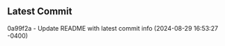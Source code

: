 
## Latest Commit
0a99f2a - Update README with latest commit info (2024-08-29 16:53:27 -0400) <Yunxi-Zhou>
